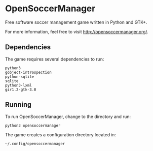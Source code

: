 OpenSoccerManager
=================

Free software soccer management game written in Python and GTK+.

For more information, feel free to visit http://opensoccermanager.org/.

Dependencies
------------
The game requires several dependencies to run:

    python3
    gobject-introspection
    python-sqlite
    sqlite
    python3-lxml
    gir1.2-gtk-3.0


Running
-------
To run OpenSoccerManager, change to the directory and run:

    python3 opensoccermanager

The game creates a configuration directory located in:

    ~/.config/opensoccermanager
